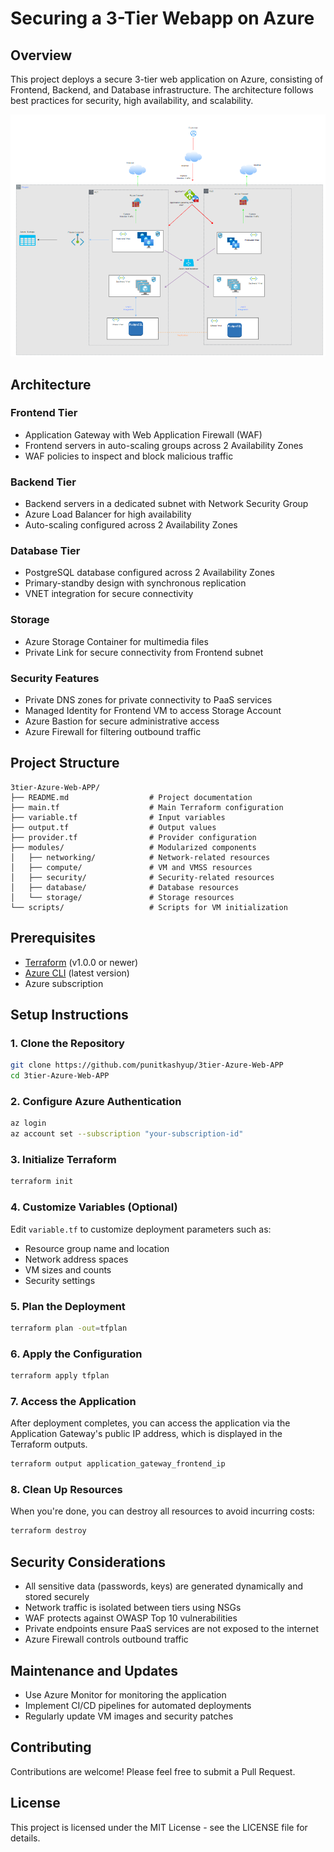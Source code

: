 # Securing a 3-Tier Webapp on Azure

## Overview

This project deploys a secure 3-tier web application on Azure, consisting of Frontend, Backend, and Database infrastructure. The architecture follows best practices for security, high availability, and scalability.

![WEBAPP-CAPTURE](/assets/architecture.png)

## Architecture

### Frontend Tier
- Application Gateway with Web Application Firewall (WAF)
- Frontend servers in auto-scaling groups across 2 Availability Zones
- WAF policies to inspect and block malicious traffic

### Backend Tier
- Backend servers in a dedicated subnet with Network Security Group
- Azure Load Balancer for high availability
- Auto-scaling configured across 2 Availability Zones

### Database Tier
- PostgreSQL database configured across 2 Availability Zones
- Primary-standby design with synchronous replication
- VNET integration for secure connectivity

### Storage
- Azure Storage Container for multimedia files
- Private Link for secure connectivity from Frontend subnet

### Security Features
- Private DNS zones for private connectivity to PaaS services
- Managed Identity for Frontend VM to access Storage Account
- Azure Bastion for secure administrative access
- Azure Firewall for filtering outbound traffic

## Project Structure

```
3tier-Azure-Web-APP/
├── README.md                  # Project documentation
├── main.tf                    # Main Terraform configuration
├── variable.tf                # Input variables
├── output.tf                  # Output values
├── provider.tf                # Provider configuration
├── modules/                   # Modularized components
│   ├── networking/            # Network-related resources
│   ├── compute/               # VM and VMSS resources
│   ├── security/              # Security-related resources
│   ├── database/              # Database resources
│   └── storage/               # Storage resources
└── scripts/                   # Scripts for VM initialization
```

## Prerequisites

- [Terraform](https://www.terraform.io/downloads.html) (v1.0.0 or newer)
- [Azure CLI](https://docs.microsoft.com/en-us/cli/azure/install-azure-cli) (latest version)
- Azure subscription

## Setup Instructions

### 1. Clone the Repository

```bash
git clone https://github.com/punitkashyup/3tier-Azure-Web-APP
cd 3tier-Azure-Web-APP
```

### 2. Configure Azure Authentication

```bash
az login
az account set --subscription "your-subscription-id"
```

### 3. Initialize Terraform

```bash
terraform init
```

### 4. Customize Variables (Optional)

Edit `variable.tf` to customize deployment parameters such as:
- Resource group name and location
- Network address spaces
- VM sizes and counts
- Security settings

### 5. Plan the Deployment

```bash
terraform plan -out=tfplan
```

### 6. Apply the Configuration

```bash
terraform apply tfplan
```

### 7. Access the Application

After deployment completes, you can access the application via the Application Gateway's public IP address, which is displayed in the Terraform outputs.

```bash
terraform output application_gateway_frontend_ip
```

### 8. Clean Up Resources

When you're done, you can destroy all resources to avoid incurring costs:

```bash
terraform destroy
```

## Security Considerations

- All sensitive data (passwords, keys) are generated dynamically and stored securely
- Network traffic is isolated between tiers using NSGs
- WAF protects against OWASP Top 10 vulnerabilities
- Private endpoints ensure PaaS services are not exposed to the internet
- Azure Firewall controls outbound traffic

## Maintenance and Updates

- Use Azure Monitor for monitoring the application
- Implement CI/CD pipelines for automated deployments
- Regularly update VM images and security patches

## Contributing

Contributions are welcome! Please feel free to submit a Pull Request.

## License

This project is licensed under the MIT License - see the LICENSE file for details.
